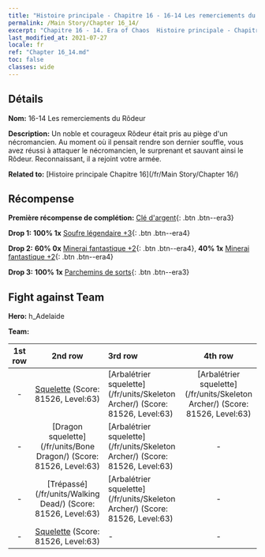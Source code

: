 ```yaml
---
title: "Histoire principale - Chapitre 16 - 16-14 Les remerciements du Rôdeur"
permalink: /Main Story/Chapter 16_14/
excerpt: "Chapitre 16 - 14. Era of Chaos  Histoire principale - Chapitre 16_14. 16-14 Les remerciements du Rôdeur"
last_modified_at: 2021-07-27
locale: fr
ref: "Chapter 16_14.md"
toc: false
classes: wide
---
```


## Détails

 **Nom:** 16-14 Les remerciements du Rôdeur

 **Description:** Un noble et courageux Rôdeur était pris au piège d'un nécromancien. Au moment où il pensait rendre son dernier souffle, vous avez réussi à attaquer le nécromancien, le surprenant et sauvant ainsi le Rôdeur. Reconnaissant, il a rejoint votre armée.

 **Related to:** [Histoire principale Chapitre 16](/fr/Main Story/Chapter 16/)

## Récompense

 **Première récompense de complétion:** [Clé d'argent](/ItemsFR/con_693/){: .btn .btn--era3}

 **Drop 1:** **100% 1x** [Soufre légendaire +3](/ItemsFR/mat_57/){: .btn .btn--era4}

 **Drop 2:** **60% 0x** [Minerai fantastique +2](/ItemsFR/mat_47/){: .btn .btn--era4}, **40% 1x** [Minerai fantastique +2](/ItemsFR/mat_47/){: .btn .btn--era4}

 **Drop 3:** **100% 1x** [Parchemins de sorts](/ItemsFR/con_694/){: .btn .btn--era3}


## Fight against Team
 **Hero:** h_Adelaide

 **Team:**


  | 1st row | 2nd row | 3rd row | 4th row |
  |:----:|:----:|:----|:----:|
  | - | [Squelette](/fr/units/Skeleton/) (Score: 81526, Level:63)  | [Arbalétrier squelette](/fr/units/Skeleton Archer/) (Score: 81526, Level:63)  | [Arbalétrier squelette](/fr/units/Skeleton Archer/) (Score: 81526, Level:63)  |
  | - | [Dragon squelette](/fr/units/Bone Dragon/) (Score: 81526, Level:63)  | [Arbalétrier squelette](/fr/units/Skeleton Archer/) (Score: 81526, Level:63)  | - |
  | - | [Trépassé](/fr/units/Walking Dead/) (Score: 81526, Level:63)  | [Arbalétrier squelette](/fr/units/Skeleton Archer/) (Score: 81526, Level:63)  | - |
  | - | [Squelette](/fr/units/Skeleton/) (Score: 81526, Level:63)  | - | - |


